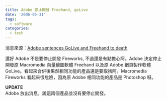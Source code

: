 ```yaml
---
title: Adobe 停止開發 Freehand, goLive
date: '2006-05-31'
tags:
  - software
categories:
  - tech
---
```

消息來源：[Adobe sentences GoLive and Freehand to death](http://www.beedigital.net/blog/?p=555)  
  
還好 Adobe 不是要停止開發 Fireworks, 不過還是有點擔心阿。Adobe 決定停止開發原 Macromedia 向量繪圖軟體 Freehand 以及原 Adobe 網頁製作軟體 GoLive。看起來合併後果然相同功能的產品還是要取捨阿。Macromedia Fireworks 看起來很危險，因為原 Adobe 相同功能的產品是 Photoshop 呀。  
  
**UPDATE**  
Adobe 放出消息，說這兩個產品並沒有要停止開發。